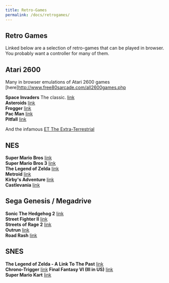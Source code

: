 ```yaml
---
title: Retro-Games
permalink: /docs/retrogames/
---
```


## Retro Games

Linked below are a selection of retro-games that can be played in browser. You probably want a controller for many of them.  

## Atari 2600

Many in browser emulations of Atari 2600 games [here]http://www.free80sarcade.com/all2600games.php  

**Space Invaders** The classic. [link](http://www.free80sarcade.com/2600_Space_Invaders.php)  
**Asteroids** [link](http://www.free80sarcade.com/2600_Asteroids.php)  
**Frogger** [link](http://www.free80sarcade.com/2600_Frogger2.php)  
**Pac Man** [link](http://www.free80sarcade.com/2600_Pac_Man.php)  
**Pitfall** [link](http://www.free80sarcade.com/2600_Pitfall.php) 

And the infamous [ET The Extra-Terrestrial](http://www.free80sarcade.com/2600_ET.php)  

## NES

**Super Mario Bros** [link](https://www.retrogames.cc/nes-games/super-mario-bros-japan-usa.html)  
**Super Mario Bros 3** [link](https://www.retrogames.cc/nes-games/super-mario-bros-3-europe.html)  
**The Legend of Zelda** [link](https://www.retrogames.cc/nes-games/legend-of-zelda-the-europe.html)  
**Metroid** [link](https://www.retrogames.cc/nes-games/metroid-europe.html)  
**Kirby's Adventure** [link](https://www.retrogames.cc/nes-games/kirby-s-adventure-europe.html)  
**Castlevania** [link](https://www.retrogames.cc/nes-games/castlevania-europe.html)  

## Sega Genesis / Megadrive

**Sonic The Hedgehog 2** [link](https://www.retrogames.cc/genesis-games/sonic-knuckles-sonic-the-hedgehog-world.html)  
**Street Fighter II** [link](https://www.retrogames.cc/genesis-games/street-fighter-ii-special-champion-edition-europe.html)  
**Streets of Rage 2** [link](https://www.retrogames.cc/genesis-games/streets-of-rage-2-usa.html)  
**Outrun** [link](https://www.retrogames.cc/genesis-games/outrun-usa-europe.html)  
**Road Rash** [link](https://www.retrogames.cc/genesis-games/road-rash-usa-europe.html)  

## SNES

**The Legend of Zelda - A Link To The Past** [link](https://www.retrogames.cc/snes-games/legend-of-zelda-the-a-link-to-the-past-europe.html)  
**Chrono-Trigger** [link](https://www.retrogames.cc/snes-games/chrono-trigger-usa.html)
**Final Fantasy VI (III in US)** [link](https://www.retrogames.cc/snes-games/final-fantasy-iii-usa.html)  
**Super Mario Kart** [link](https://www.retrogames.cc/snes-games/super-mario-kart-usa.html)  



